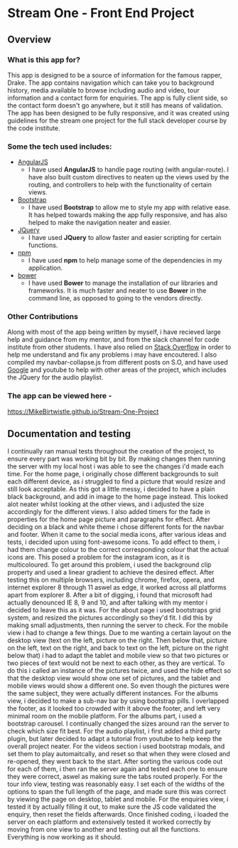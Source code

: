 # Stream One - Front End Project

## Overview

### What is this app for?

This app is designed to be a source of information for the famous rapper, Drake. The app contains navigation which can take you to background history, media available to browse including audio and video, tour information and a contact form for enquiries. The app is fully client side, so the contact form doesn't go anywhere, but it still has means of validation. The app has been designed to be fully responsive, and it was created using guidelines for the stream one project for the full stack developer course by the code institute.

### Some the tech used includes:

- [AngularJS](https://angularjs.org/)
    - I have used **AngularJS** to handle page routing (with angular-route). I have also built custom directives to neaten up the views used by the routing, and controllers to help with the functionality of certain views. 
- [Bootstrap](http://getbootstrap.com/)
    - I have used **Bootstrap** to allow me to style my app with relative ease. It has helped towards making the app fully responsive, and has also helped to make the navigation neater and easier.
- [JQuery](https.//jquery.com/)
	- I have used **JQuery** to allow faster and easier scripting for certain functions.
- [npm](https://www.npmjs.com/)
    - I have used **npm** to help manage some of the dependencies in my application.
- [bower](https://bower.io/)
    - I have used **Bower** to manage the installation of our libraries and frameworks. It is much faster and neater to use **Bower** in the command line, as opposed to going to the vendors directly.

### Other Contributions

Along with most of the app being written by myself, i have recieved large help and guidance from my mentor, and from the slack channel for code institute from other students. I have also relied on [Stack Overflow](https://stackoverflow.com/) in order to help me understand and fix any problems i may have encoutered. I also compiled my navbar-collapse.js from different posts on S.O, and have used [Google](https://google.com/) and youtube to help with other areas of the project, which includes the JQuery for the audio playlist. 

### The app can be viewed here - 

https://MikeBirtwistle.github.io/Stream-One-Project

## Documentation and testing

I continually ran manual tests throughout the creation of the project, to ensure every part was working bit by bit. By making changes then running the server with my local host i was able to see the changes i'd made each time. For the home page, i originally chose different backgrounds to suit each different device, as i struggled to find a picture that would resize and still look acceptable. As this got a little messy, i decided to have a plain black background, and add in image to the home page instead. This looked alot neater whilst looking at the other views, and i adjusted the size accordingly for the different views. I also added timers for the fade in properties for the home page picture and paragraphs for effect. After deciding on a black and white theme i chose different fonts for the navbar and footer. When it came to the social media icons, after various ideas and tests, i decided upon using font-awesome icons. To add effect to them, i had them change colour to the correct corresponding colour that the actual icons are. This posed a problem for the instagram icon, as it is multicoloured. To get around this problem, i used the background clip property and used a linear gradient to achieve the desired effect. After testing this on multiple browsers, including chrome, firefox, opera, and internet explorer 8 through 11 aswel as edge, it worked across all platforms apart from explorer 8. After a bit of digging, i found that microsoft had actually denounced IE 8, 9 and 10, and after talking with my mentor i decided to leave this as it was. For the about page i used bootstraps grid system, and resized the pictures accordingly so they'd fit. I did this by making small adjustments, then running the server to check. For the mobile view i had to change a few things. Due to me wanting a certain layout on the desktop view (text on the left, picture on the right. Then below that, picture on the left, text on the right, and back to text on the left, picture on the right below that) i had to adapt the tablet and mobile view so that two pictures or two pieces of text would not be next to each other, as they are vertical. To do this i called an instance of the pictures twice, and used the hide effect so that the desktop view would show one set of pictures, and the tablet and mobile views would show a different one. So even though the pictures were the same subject, they were actually different instances. For the albums view, i decided to make a sub-nav bar by using bootstrap pills. I overlapped the footer, as it looked too crowded with it above the footer, and left very minimal room on the mobile platform. For the albums part, i used a bootstrap carousel. I continually changed the sizes around ran the server to check which size fit best. For the audio playlist, i first added a third party plugin, but later decided to adapt a tutorial from youtube to help keep the overall project neater. For the videos section i used bootstrap modals, and set them to play automaitcally, and reset so that when they were closed and re-opened, they went back to the start. After sorting the various code out for each of them, i then ran the server again and tested each one to ensure they were correct, aswel as making sure the tabs routed properly. For the tour info view, testing was reasonably easy. I set each of the widths of the options to span the full length of the page, and made sure this was correct by viewing the page on desktop, tablet and mobile. For the enquiries view, i tested it by actually filling it out, to make sure the JS code validated the enquiry, then reset the fields afterwards. Once finished coding, i loaded the server on each platform and extensively tested it worked correctly by moving from one view to another and testing out all the functions. Everything is now working as it should. 
